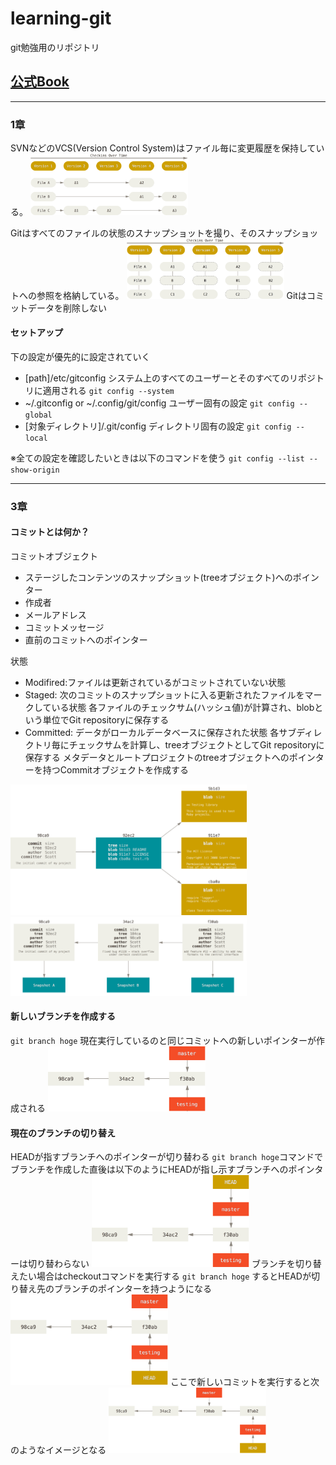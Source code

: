 # learning-git
git勉強用のリポジトリ

## [公式Book](https://git-scm.com/book/en/v2)
***
### 1章
SVNなどのVCS(Version Control System)はファイル毎に変更履歴を保持している。
<img src="readme_image/image.png" width="50%">

Gitはすべてのファイルの状態のスナップショットを撮り、そのスナップショットへの参照を格納している。
<img src="readme_image/image-1.png" width="50%">
Gitはコミットデータを削除しない

#### セットアップ
下の設定が優先的に設定されていく
- [path]/etc/gitconfig
  システム上のすべてのユーザーとそのすべてのリポジトリに適用される
  `git config --system`
- ~/.gitconfig or ~/.config/git/config
  ユーザー固有の設定
  `git config --global`
- [対象ディレクトリ]/.git/config
  ディレクトリ固有の設定
  `git config --local`

※全ての設定を確認したいときは以下のコマンドを使う
`git config --list --show-origin`
***
### 3章
#### コミットとは何か？
コミットオブジェクト
- ステージしたコンテンツのスナップショット(treeオブジェクト)へのポインター
- 作成者
- メールアドレス
- コミットメッセージ
- 直前のコミットへのポインター

状態
- Modifired:ファイルは更新されているがコミットされていない状態
- Staged:
  次のコミットのスナップショットに入る更新されたファイルをマークしている状態
  各ファイルのチェックサム(ハッシュ値)が計算され、blobという単位でGit repositoryに保存する
- Committed:
  データがローカルデータベースに保存された状態
  各サブディレクトリ毎にチェックサムを計算し、treeオブジェクトとしてGit repositoryに保存する
  メタデータとルートプロジェクトのtreeオブジェクトへのポインターを持つCommitオブジェクトを作成する

<img src="readme_image/image-2.png" width="75%">
<img src="readme_image/image-3.png" width="75%">

#### 新しいブランチを作成する
`git branch hoge`
現在実行しているのと同じコミットへの新しいポインターが作成される
<img src="readme_image/image-4.png" width="50%">

#### 現在のブランチの切り替え
HEADが指すブランチへのポインターが切り替わる
`git branch hoge`コマンドでブランチを作成した直後は以下のようにHEADが指し示すブランチへのポインターは切り替わらない
<img src="readme_image/image-5.png" width="50%">
ブランチを切り替えたい場合はcheckoutコマンドを実行する
`git branch hoge`
するとHEADが切り替え先のブランチのポインターを持つようになる
<img src="readme_image/image-6.png" width="50%">
ここで新しいコミットを実行すると次のようなイメージとなる
<img src="readme_image/image-7.png" width="50%">